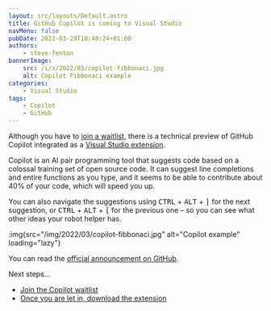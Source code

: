 ```yaml
---
layout: src/layouts/Default.astro
title: GitHub Copilot is coming to Visual Studio
navMenu: false
pubDate: 2022-03-29T18:48:24+01:00
authors:
    - steve-fenton
bannerImage:
    src: /i/x/2022/03/copilot-fibbonaci.jpg
    alt: Copilot Fibbonaci example
categories:
    - Visual Studio
tags:
    - Copilot
    - GitHub
---
```


Although you have to [join a waitlist](https://copilot.github.com/), there is a technical preview of GitHub Copilot integrated as a [Visual Studio extension](https://marketplace.visualstudio.com/items?itemName=GitHub.copilotvs).

Copilot is an AI pair programming tool that suggests code based on a colossal training set of open source code. It can suggest line completions and entire functions as you type, and it seems to be able to contribute about 40% of your code, which will speed you up.

You can also navigate the suggestions using <kbd>CTRL</kbd> + <kbd>ALT</kbd> + <kbd>\]</kbd> for the next suggestion, or <kbd>CTRL</kbd> + <kbd>ALT</kbd> + <kbd>\[</kbd> for the previous one – so you can see what other ideas your robot helper has.

:img{src="/img/2022/03/copilot-fibbonaci.jpg" alt="Copilot example" loading="lazy"}

You can read the [official announcement on GitHub](https://github.blog/2022-03-29-github-copilot-now-available-for-visual-studio-2022/).

Next steps…

- [Join the Copilot waitlist](https://copilot.github.com/)
- [Once you are let in, download the extension](https://marketplace.visualstudio.com/items?itemName=GitHub.copilotvs)